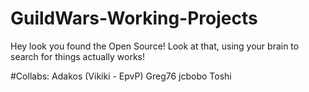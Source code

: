 # GuildWars-Working-Projects
Hey look you found the Open Source! Look at that, using your brain to search for things actually works!

#Collabs:
Adakos (Vikiki - EpvP)
Greg76
jcbobo
Toshi
